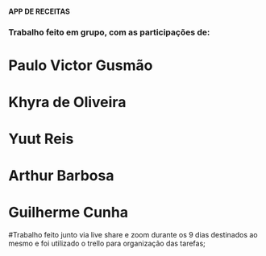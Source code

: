 #### APP DE RECEITAS

### Trabalho feito em grupo, com as participações de:

# Paulo Victor Gusmão
# Khyra de Oliveira
# Yuut Reis
# Arthur Barbosa
# Guilherme Cunha

#Trabalho feito junto via live share e zoom durante os 9 dias destinados ao mesmo e foi utilizado o trello para organização das tarefas;